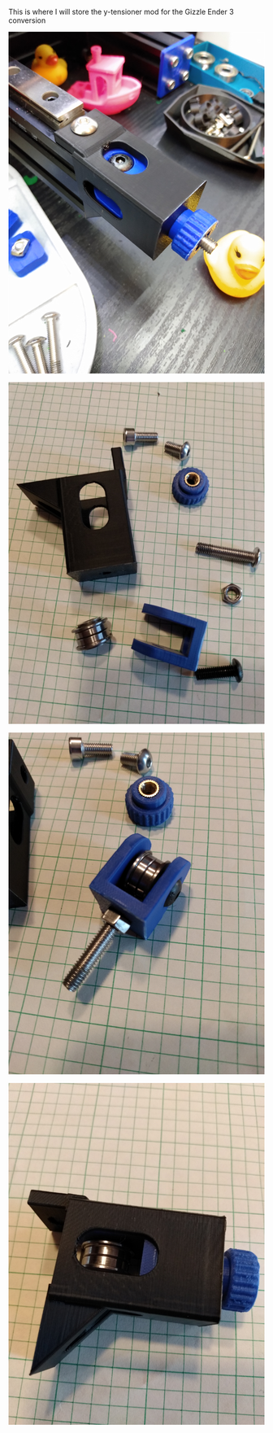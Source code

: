 This is where I will store the y-tensioner mod for the Gizzle Ender 3 conversion

![image1](IMAGES/installed.jpg)

![image2](IMAGES/parts.jpg)

![image3](IMAGES/stack.jpg)

![image4](IMAGES/assembled.jpg)
